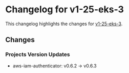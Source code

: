 # Changelog for v1-25-eks-3

This changelog highlights the changes for [v1-25-eks-3](https://github.com/aws/eks-distro/tree/v1-25-eks-3).

## Changes

### Projects Version Updates

* aws-iam-authenticator: v0.6.2 -> v0.6.3

